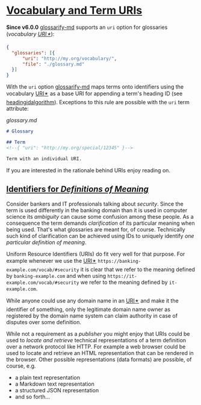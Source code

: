 # [Vocabulary and Term URIs](#vocabulary-and-term-uris)

[glossarify-md]: https://github.com/about-code/glossarify-md/

[headingidalgorithm]: ../README.md#headingidalgorithm

**Since v6.0.0** [glossarify-md] supports an `uri` option for glossaries (*vocabulary [URI🟉][1]*):

```json
{
  "glossaries": [{
      "uri": "http://my.org/vocabulary/",
      "file": "./glossary.md"
  }]
}
```

With the `uri` option [glossarify-md] maps terms onto identifiers using the vocabulary [URI🟉][1] as a base URI for appending a term's heading ID (see [headingidalgorithm]). Exceptions to this rule are possible with the `uri` term attribute:

*glossary.md*

```md
# Glossary

## Term
<!--{ "uri": "http://my.org/special/12345" }-->

Term with an individual URI.
```

If you are interested in the rationale behind URIs enjoy reading on.

## [Identifiers for *Definitions of Meaning*](#identifiers-for-definitions-of-meaning)

Consider bankers and IT professionals talking about *security*. Since the term is used differently in the banking domain than it is used in computer science its *ambiguity* can cause some confusion among these people. As a consequence the term demands *clarification* of its particular meaning when being used. That's what glossaries are meant for, of course. Technically such kind of clarification can be achieved using IDs to uniquely identify *one particular definition of meaning*.

Uniform Resource Identifiers (URIs) do fit very well for that purpose. For example whenever we use the [URI🟉][1] `https://banking-example.com/vocab/#security` it is clear that we refer to the meaning defined by `banking-example.com` and when using `https://it-example.com/vocab/#security` we refer to the meaning defined by `it-example.com`.

While anyone could use any domain name in an [URI🟉][1] and make it the identifier of something, only the legitimate domain name owner as registered by the domain name system can claim authority in case of disputes over some definition.

While not a requirement as a *publisher* you might enjoy that URIs could be used to *locate and retrieve* technical representations of a term definition over a network protocol like HTTP. For example a web browser could be used to locate and retrieve an HTML representation that can be rendered in the browser. Other possible representations (data formats) are possible, of course, e.g.

*   a plain text representation
*   a Markdown text representation
*   a structured JSON representation
*   and so forth...

[1]: ./glossary.md#uri "Uniform Resource Identifier and Uniform Resource Locator describe both the same thing, which is an ID with a syntax scheme://authority.tld/path/#fragment?query like https://my.org/foo/#bar?q=123."
